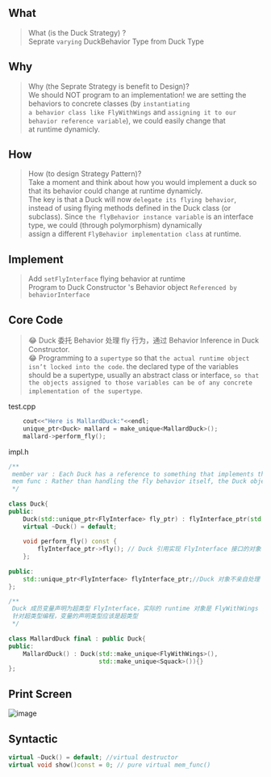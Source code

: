 ## What
>What (is the Duck Strategy) ? <br>
> Seprate `varying` DuckBehavior Type from Duck Type
  

## Why
>Why (the Seprate Strategy is benefit to Design)? <br>
>We should NOT program to an implementation!  we are setting the behaviors to concrete classes (by `instantiating`<br>
`a behavior class like FlyWithWings` and `assigning it to our behavior reference variable`), we could easily change that<br>
at runtime dynamicly.

## How
>How (to design Strategy Pattern)?<br>
>Take a moment and think about how you would implement a duck so that its behavior could change at runtime dynamicly.<br>
>The key is that a Duck will now `delegate its flying behavior`, instead of using flying methods defined in the Duck class (or subclass).
> Since `the flyBehavior instance variable` is an interface type, we could (through polymorphism) dynamically<br>
assign a different `FlyBehavior implementation class` at runtime.

## Implement
>Add `setFlyInterface` flying behavior at runtime<br>
>Program to Duck Constructor 's Behavior object `Referenced by behaviorInterface`

## Core Code
>:joy: Duck 委托 Behavior 处理 fly 行为，通过 Behavior Inference in Duck Constructor.<br>
>:joy: Programming to a `supertype` so that `the actual runtime object isn’t locked into the code`.
        the declared type of the variables should be a supertype, usually an abstract class or interface, 
        `so that the objects assigned to those variables can be of any concrete implementation of the supertype`.<br>
        
  test.cpp
```cpp
    cout<<"Here is MallardDuck:"<<endl;
    unique_ptr<Duck> mallard = make_unique<MallardDuck>(); 
    mallard->perform_fly();
```
  impl.h
```hpp
/**
 member var : Each Duck has a reference to something that implements the FlyInterface
 mem func : Rather than handling the fly behavior itself, the Duck object delegates that behavior to the object REFERENCED by flyInterface.
 */
 
class Duck{
public:
    Duck(std::unique_ptr<FlyInterface> fly_ptr) : flyInterface_ptr(std::move(fly_ptr)){}
    virtual ~Duck() = default;
    
    void perform_fly() const {
        flyInterface_ptr->fly(); // Duck 引用实现 FlyInterface 接口的对象
    };
     
public:
    std::unique_ptr<FlyInterface> flyInterface_ptr;//Duck 对象不亲自处理 fly 行为，委托给 FlyInterface 对象
};

/**
 Duck 成员变量声明为超类型 FlyInterface，实际的 runtime 对象是 FlyWithWings
 针对超类型编程，变量的声明类型应该是超类型
 */
 
class MallardDuck final : public Duck{
public:
    MallardDuck() : Duck(std::make_unique<FlyWithWings>(),
                         std::make_unique<Squack>()){}
};

```
## Print Screen
![image](https://user-images.githubusercontent.com/31394900/120230785-a41f8c00-c282-11eb-8e80-a0dd726b1598.png)

## Syntactic
```cpp
virtual ~Duck() = default; //virtual destructor
virtual void show()const = 0; // pure virtual mem_func()

```
